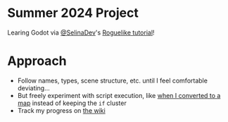 # Summer 2024 Project
Learing Godot via [@SelinaDev](github.com/selinadev)'s [Roguelike tutorial](https://selinadev.github.io/05-rogueliketutorial-01/)!

# Approach
- Follow names, types, scene structure, etc. until I feel comfortable deviating...
- But freely experiment with script execution, like [when I converted to a map](https://github.com/phentos/rl-tutorial-godot/blob/cff053be00d0415827428c9736e35f3e6fb158e8/src/Game/event_handler.gd#L4) instead of keeping the `if` cluster
- Track my progress on [the wiki](https://github.com/phentos/rl-tutorial-godot/wiki)
